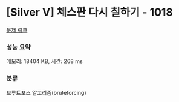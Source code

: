 # [Silver V] 체스판 다시 칠하기 - 1018 

[문제 링크](https://www.acmicpc.net/problem/1018) 

### 성능 요약

메모리: 18404 KB, 시간: 268 ms

### 분류

브루트포스 알고리즘(bruteforcing)

